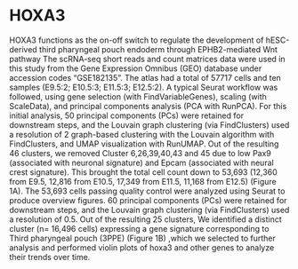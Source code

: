 # HOXA3
HOXA3 functions as the on-off switch to regulate the development of hESC-derived third pharyngeal pouch endoderm through EPHB2-mediated Wnt pathway
The scRNA-seq short reads and count matrices data were used in this study from the Gene Expression Omnibus (GEO) database under accession codes “GSE182135”.   The atlas had a total of 57717 cells and ten samples (E9.5:2;   E10.5:3;   E11.5:3;   E12.5:2).   A typical Seurat workflow was followed, using gene selection (with FindVariableGenes), scaling (with ScaleData), and principal components analysis (PCA with RunPCA).   For this initial analysis, 50 principal components (PCs) were retained for downstream steps, and the Louvain graph clustering (via FindClusters) used a resolution of 2 graph-based clustering with the Louvain algorithm with FindClusters, and UMAP visualization with RunUMAP.   Out of the resulting 46 clusters, we removed Cluster 6,26,39,40,43 and 45 due to low Pax9 (associated with neuronal signature) and Epcam (associated with neural crest signature).   This brought the total cell count down to 53,693 (12,360 from E9.5, 12,816 from E10.5, 17,349 from E11.5, 11,168 from E12.5) (Figure 1A).
The 53,693 cells passing quality control were analyzed using Seurat to produce overview figures.   60 principal components (PCs) were retained for downstream steps, and the Louvain graph clustering (via FindClusters) used a resolution of 0.5.   Out of the resulting 25 clusters, We identified a distinct cluster (n= 16,496 cells) expressing a gene signature corresponding to Third pharyngeal pouch (3PPE) (Figure 1B) ,which we selected to further analysis and performed violin plots of hoxa3 and other genes to analyze their trends over time.
